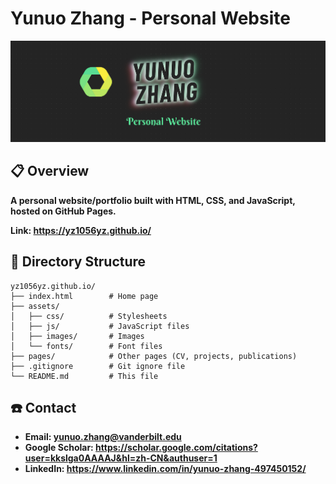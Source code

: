 # Yunuo Zhang - Personal Website

<div align="center">
    <img width="1000px" height="auto" src="assets/images/yz1056yz_logo.png"></a>
</div>


## :clipboard: Overview
**A personal website/portfolio built with HTML, CSS, and JavaScript, hosted on GitHub Pages.**

**Link: https://yz1056yz.github.io/**


## :file_folder: Directory Structure
```
yz1056yz.github.io/
├── index.html        # Home page
├── assets/
│   ├── css/          # Stylesheets
│   ├── js/           # JavaScript files
│   ├── images/       # Images
│   └── fonts/        # Font files
├── pages/            # Other pages (CV, projects, publications)
├── .gitignore        # Git ignore file
└── README.md         # This file
```

## :telephone: Contact
- **Email: yunuo.zhang@vanderbilt.edu**
- **Google Scholar: https://scholar.google.com/citations?user=kkslga0AAAAJ&hl=zh-CN&authuser=1**
- **LinkedIn: https://www.linkedin.com/in/yunuo-zhang-497450152/**
